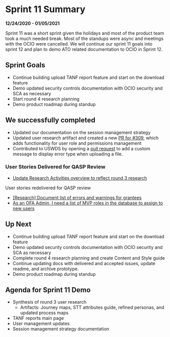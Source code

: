 # Sprint 11 Summary
**12/24/2020 - 01/05/2021**

Sprint 11 was a short sprint given the holidays and most of the product team took a much needed break. Most of the standups were async and meetings with the OCIO were cancelled. We will continue our sprint 11 goals into sprint 12 and plan to demo ATO related documentation to OCIO in Sprint 12. 

## Sprint Goals
- Continue building upload TANF report feature and start on the download feature
- Demo updated security controls documentation with OCIO security and SCA as necessary
- Start round 4 research planning
- Demo product roadmap during standup

## We successfully completed
- Updated our documentation on the session management strategy
- Updated user research artifact and created a new [PR for #309](https://github.com/HHS/TANF-app/pull/114), which adds functionality for user role and permissions management   
- Contributed to USWDS by opening a [pull request](https://github.com/uswds/uswds/pull/3890) to add a custom message to display error type when uploading a file.  

### User Stories Delivered for QASP Review
- [Update Research Activities overview to reflect round 3 research](https://github.com/raft-tech/TANF-app/issues/501)

User stories redelivered for QASP review
- [[Research] Document list of errors and warnings for grantees](https://github.com/raft-tech/TANF-app/issues/449)
- [As an OFA Admin, I need a list of MVP roles in the database to assign to new users](https://github.com/raft-tech/TANF-app/issues/309)


## Up Next
- Continue building upload TANF report feature and start on the download feature
- Demo updated security controls documentation with OCIO security and SCA as necessary
- Complete round 4 research planning and create Content and Style guide
- Continue updating docs with delivered and accepted issues, update readme, and archive prototype.
- Demo product roadmap during standup

## Agenda for Sprint 11 Demo 
- Synthesis of round 3 user research
  - Artifacts: Journey maps, STT attributes guide, refined personas, and updated process maps 
- TANF reports main page 
- User management updates
- Session management strategy documentation 

